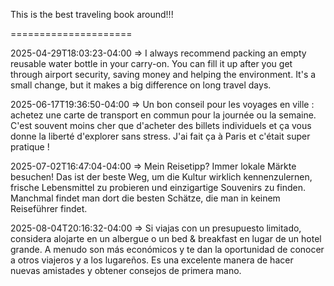 This is the best traveling book around!!!

=====================

2025-04-29T18:03:23-04:00 => I always recommend packing an empty reusable water bottle in your carry-on. You can fill it up after you get through airport security, saving money and helping the environment. It's a small change, but it makes a big difference on long travel days.

2025-06-17T19:36:50-04:00 => Un bon conseil pour les voyages en ville : achetez une carte de transport en commun pour la journée ou la semaine. C'est souvent moins cher que d'acheter des billets individuels et ça vous donne la liberté d'explorer sans stress. J'ai fait ça à Paris et c'était super pratique !

2025-07-02T16:47:04-04:00 => Mein Reisetipp? Immer lokale Märkte besuchen! Das ist der beste Weg, um die Kultur wirklich kennenzulernen, frische Lebensmittel zu probieren und einzigartige Souvenirs zu finden. Manchmal findet man dort die besten Schätze, die man in keinem Reiseführer findet.

2025-08-04T20:16:32-04:00 => Si viajas con un presupuesto limitado, considera alojarte en un albergue o un bed & breakfast en lugar de un hotel grande. A menudo son más económicos y te dan la oportunidad de conocer a otros viajeros y a los lugareños. Es una excelente manera de hacer nuevas amistades y obtener consejos de primera mano.

